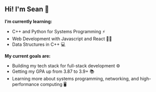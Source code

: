 ## Hi! I'm Sean 🌊

**I’m currently learning:** 
  - C++ and Python for Systems Programming ⚡
  - Web Development with Javascript and React 👨‍💻
  - Data Structures in C++ 💻

**My current goals are:**
  - Building my tech stack for full-stack development ⚙
  - Getting my GPA up from 3.87 to 3.9+ 📚
  - Learning more about systems programming, networking, and high-performance computing 🖥

